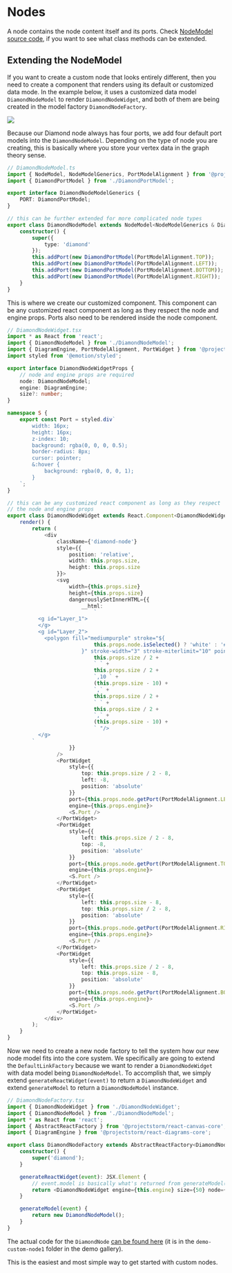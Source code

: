 # Nodes

A node contains the node content itself and its ports. Check [NodeModel source code](https://github.com/projectstorm/react-diagrams/blob/master/packages/react-diagrams-core/src/entities/node/NodeModel.ts#L24), if you want to see what class methods can be extended.

## Extending the NodeModel

If you want to create a custom node that looks entirely different, then you need to create a component that renders using its default or customized data mode. In the example below, it uses a customized data model `DiamondNodeModel` to render `DiamondNodeWidget`, and both of them are being created in the model factory `DiamondNodeFactory`.

![](./images/diamond-node.png)

Because our Diamond node always has four ports, we add four default port models into the `DiamondNodeModel`. Depending on the type of node you are creating, this is basically where you store your vertex data in the graph theory sense.

```typescript
// DiamondNodeModel.ts
import { NodeModel, NodeModelGenerics, PortModelAlignment } from '@projectstorm/react-diagrams';
import { DiamondPortModel } from './DiamondPortModel';

export interface DiamondNodeModelGenerics {
	PORT: DiamondPortModel;
}

// this can be further extended for more complicated node types
export class DiamondNodeModel extends NodeModel<NodeModelGenerics & DiamondNodeModelGenerics> {
	constructor() {
		super({
			type: 'diamond'
		});
		this.addPort(new DiamondPortModel(PortModelAlignment.TOP));
		this.addPort(new DiamondPortModel(PortModelAlignment.LEFT));
		this.addPort(new DiamondPortModel(PortModelAlignment.BOTTOM));
		this.addPort(new DiamondPortModel(PortModelAlignment.RIGHT));
	}
}
```

This is where we create our customized component. This component can be any customized react component as long as they respect the node and engine props. Ports also need to be rendered inside the node component.

```typescript
// DiamondNodeWidget.tsx
import * as React from 'react';
import { DiamondNodeModel } from './DiamondNodeModel';
import { DiagramEngine, PortModelAlignment, PortWidget } from '@projectstorm/react-diagrams';
import styled from '@emotion/styled';

export interface DiamondNodeWidgetProps {
	// node and engine props are required
	node: DiamondNodeModel;
	engine: DiagramEngine;
	size?: number;
}

namespace S {
	export const Port = styled.div`
		width: 16px;
		height: 16px;
		z-index: 10;
		background: rgba(0, 0, 0, 0.5);
		border-radius: 8px;
		cursor: pointer;
		&:hover {
			background: rgba(0, 0, 0, 1);
		}
	`;
}

// this can be any customized react component as long as they respect
// the node and engine props
export class DiamondNodeWidget extends React.Component<DiamondNodeWidgetProps> {
	render() {
		return (
			<div
				className={'diamond-node'}
				style={{
					position: 'relative',
					width: this.props.size,
					height: this.props.size
				}}>
				<svg
					width={this.props.size}
					height={this.props.size}
					dangerouslySetInnerHTML={{
						__html:
							`
          <g id="Layer_1">
          </g>
          <g id="Layer_2">
            <polygon fill="mediumpurple" stroke="${
							this.props.node.isSelected() ? 'white' : '#000000'
						}" stroke-width="3" stroke-miterlimit="10" points="10,` +
							this.props.size / 2 +
							` ` +
							this.props.size / 2 +
							`,10 ` +
							(this.props.size - 10) +
							`,` +
							this.props.size / 2 +
							` ` +
							this.props.size / 2 +
							`,` +
							(this.props.size - 10) +
							` "/>
          </g>
        `
					}}
				/>
				<PortWidget
					style={{
						top: this.props.size / 2 - 8,
						left: -8,
						position: 'absolute'
					}}
					port={this.props.node.getPort(PortModelAlignment.LEFT)}
					engine={this.props.engine}>
					<S.Port />
				</PortWidget>
				<PortWidget
					style={{
						left: this.props.size / 2 - 8,
						top: -8,
						position: 'absolute'
					}}
					port={this.props.node.getPort(PortModelAlignment.TOP)}
					engine={this.props.engine}>
					<S.Port />
				</PortWidget>
				<PortWidget
					style={{
						left: this.props.size - 8,
						top: this.props.size / 2 - 8,
						position: 'absolute'
					}}
					port={this.props.node.getPort(PortModelAlignment.RIGHT)}
					engine={this.props.engine}>
					<S.Port />
				</PortWidget>
				<PortWidget
					style={{
						left: this.props.size / 2 - 8,
						top: this.props.size - 8,
						position: 'absolute'
					}}
					port={this.props.node.getPort(PortModelAlignment.BOTTOM)}
					engine={this.props.engine}>
					<S.Port />
				</PortWidget>
			</div>
		);
	}
}
```

Now we need to create a new node factory to tell the system how our new node model fits into the core system. We specifically are going to extend the `DefaultLinkFactory` because we want to render a `DiamondNodeWidget` with data model being `DiamondNodeModel`. To accomplish that, we simply extend `generateReactWidget(event)` to return a `DiamondNodeWidget` and extend `generateModel` to return a `DiamondNodeModel` instance.

```typescript
// DiamondNodeFactory.tsx
import { DiamondNodeWidget } from './DiamondNodeWidget';
import { DiamondNodeModel } from './DiamondNodeModel';
import * as React from 'react';
import { AbstractReactFactory } from '@projectstorm/react-canvas-core';
import { DiagramEngine } from '@projectstorm/react-diagrams-core';

export class DiamondNodeFactory extends AbstractReactFactory<DiamondNodeModel, DiagramEngine> {
	constructor() {
		super('diamond');
	}

	generateReactWidget(event): JSX.Element {
		// event.model is basically what's returned from generateModel()
		return <DiamondNodeWidget engine={this.engine} size={50} node={event.model} />;
	}

	generateModel(event) {
		return new DiamondNodeModel();
	}
}
```

The actual code for the `DiamondNode` [can be found here](https://github.com/projectstorm/react-diagrams/tree/master/diagrams-demo-gallery/demos/demo-custom-node1) (it is in the `demo-custom-node1` folder in the demo gallery).

This is the easiest and most simple way to get started with custom nodes. 
